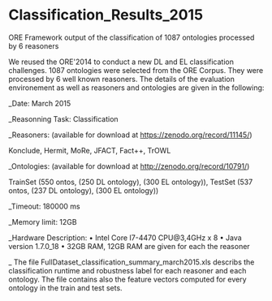 # Classification_Results_2015
ORE Framework output of the classification of 1087 ontologies processed by 6 reasoners

We reused the ORE'2014 to conduct a new DL and EL classification challenges. 1087 ontologies were selected from the ORE Corpus.  They were processed by 6 well known reasoners. The details of the evaluation environement as well as reasoners and ontologies are given in the following:

_Date: March 2015

_Reasonning Task: Classification

_Reasoners: (available for download at https://zenodo.org/record/11145/)

Konclude, Hermit, MoRe, JFACT, Fact++, TrOWL 

_Ontologies: (available for download at http://zenodo.org/record/10791/)

TrainSet (550 ontos, (250 DL ontology), (300 EL ontology)), TestSet (537 ontos, (237 DL ontology), (300 EL ontology))

_Timeout: 180000 ms 

_Memory limit: 12GB 

_Hardware Description: 
• Intel Core I7-4470 CPU@3,4GHz x 8
• Java version 1.7.0_18
• 32GB RAM, 12GB RAM are given for each the reasoner

_ The file FullDataset_classification_summary_march2015.xls describs the classification runtime and robustness label for each reasoner and each ontology. The file contains also the feature vectors computed for every ontology in the train and test sets.
